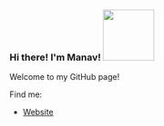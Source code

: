 ### Hi there! I'm Manav! <img src="https://media4.giphy.com/media/Wj7lNjMNDxSmc/giphy.gif?cid=ecf05e47kq9f5wfv2mt4lh563vgtseh8k71i7lu1conixrsy&rid=giphy.gif&ct=g" width="90px">

Welcome to my GitHub page!

Find me:
- [Website](0xmmalik.github.io)

<!--
**0xmmalik/0xmmalik** is a ✨ _special_ ✨ repository because its `README.md` (this file) appears on your GitHub profile.

Here are some ideas to get you started:

- 🔭 I’m currently working on ...
- 🌱 I’m currently learning ...
- 👯 I’m looking to collaborate on ...
- 🤔 I’m looking for help with ...
- 💬 Ask me about ...
- 📫 How to reach me: ...
- 😄 Pronouns: ...
- ⚡ Fun fact: ...
-->


<!--
  
-->
